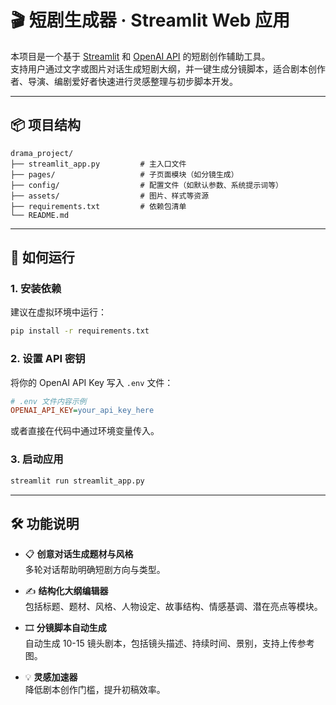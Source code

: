 # 🎬 短剧生成器 · Streamlit Web 应用

本项目是一个基于 [Streamlit](https://streamlit.io) 和 [OpenAI API](https://platform.openai.com/) 的短剧创作辅助工具。  
支持用户通过文字或图片对话生成短剧大纲，并一键生成分镜脚本，适合剧本创作者、导演、编剧爱好者快速进行灵感整理与初步脚本开发。

---

## 📦 项目结构

```
drama_project/
├── streamlit_app.py         # 主入口文件
├── pages/                   # 子页面模块（如分镜生成）
├── config/                  # 配置文件（如默认参数、系统提示词等）
├── assets/                  # 图片、样式等资源
├── requirements.txt         # 依赖包清单
└── README.md
```

---

## 🚀 如何运行

### 1. 安装依赖

建议在虚拟环境中运行：

```bash
pip install -r requirements.txt
```

### 2. 设置 API 密钥

将你的 OpenAI API Key 写入 `.env` 文件：

```ini
# .env 文件内容示例
OPENAI_API_KEY=your_api_key_here
```

或者直接在代码中通过环境变量传入。

### 3. 启动应用

```bash
streamlit run streamlit_app.py
```

---

## 🛠️ 功能说明

- 📋 **创意对话生成题材与风格**  
  多轮对话帮助明确短剧方向与类型。

- ✍️ **结构化大纲编辑器**  
  包括标题、题材、风格、人物设定、故事结构、情感基调、潜在亮点等模块。

- 🎞️ **分镜脚本自动生成**  
  自动生成 10-15 镜头剧本，包括镜头描述、持续时间、景别，支持上传参考图。

- 💡 **灵感加速器**  
  降低剧本创作门槛，提升初稿效率。
